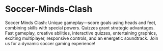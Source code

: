 # Soccer-Minds-Clash
Soccer Minds Clash: Unique gameplay—score goals using heads and feet, combining skills with special powers. Quizzes grant strategic advantages. Fast gameplay, creative abilities, interactive quizzes, entertaining graphics, exciting multiplayer, responsive controls, and an energetic soundtrack. Join us for a dynamic soccer gaming experience!
